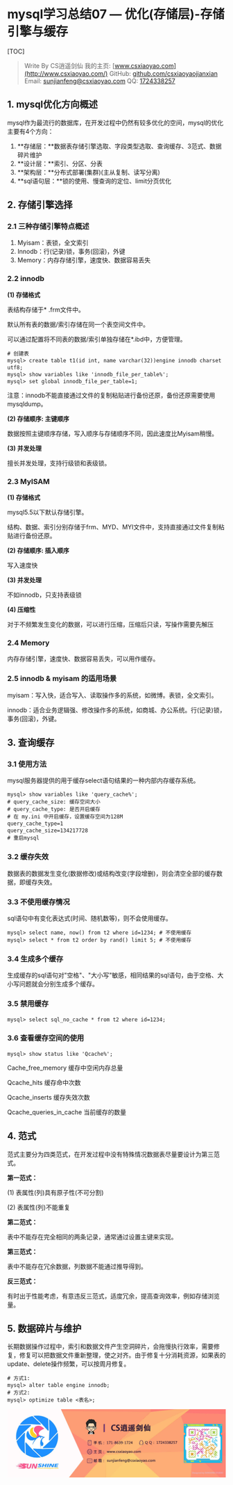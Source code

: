 # mysql学习总结07 — 优化(存储层)-存储引擎与缓存

[TOC]

> Write By CS逍遥剑仙
> 我的主页: [www.csxiaoyao.com](http://www.csxiaoyao.com/)
> GitHub: [github.com/csxiaoyaojianxian](https://github.com/csxiaoyaojianxian)
> Email: sunjianfeng@csxiaoyao.com
> QQ: [1724338257](https://www.csxiaoyao.cn/blog/index.php/2018/09/18/02-2/wpa.qq.com/msgrd?uin=1724338257&site=qq&menu=yes)

## 1. mysql优化方向概述

mysql作为最流行的数据库，在开发过程中仍然有较多优化的空间，mysql的优化主要有4个方向：

1. **存储层：**数据表存储引擎选取、字段类型选取、查询缓存、3范式、数据碎片维护
2. **设计层：**索引、分区、分表
3. **架构层：**分布式部署(集群)(主从复制、读写分离)
4. **sql语句层：**锁的使用、慢查询的定位、limit分页优化

## 2. 存储引擎选择

### 2.1 三种存储引擎特点概述

1. Myisam：表锁，全文索引
2. Innodb：行(记录)锁，事务(回滚)，外键
3. Memory：内存存储引擎，速度快、数据容易丢失

### 2.2 innodb
**(1) 存储格式**

表结构存储于* .frm文件中。

默认所有表的数据/索引存储在同一个表空间文件中。


可以通过配置将不同表的数据/索引单独存储在*.ibd中，方便管理。

```
# 创建表
mysql> create table t1(id int, name varchar(32))engine innodb charset utf8;
mysql> show variables like 'innodb_file_per_table%';
mysql> set global innodb_file_per_table=1;
```
注意：innodb不能直接通过文件的复制粘贴进行备份还原，备份还原需要使用mysqldump。

**(2) 存储顺序: 主键顺序**

数据按照主键顺序存储，写入顺序与存储顺序不同，因此速度比Myisam稍慢。

**(3) 并发处理**

擅长并发处理，支持行级锁和表级锁。

### 2.3 MyISAM

**(1) 存储格式**

mysql5.5以下默认存储引擎。

结构、数据、索引分别存储于frm、MYD、MYI文件中，支持直接通过文件复制粘贴进行备份还原。

**(2) 存储顺序: 插入顺序**

写入速度快

**(3) 并发处理**

不如innodb，只支持表级锁

**(4) 压缩性**

对于不频繁发生变化的数据，可以进行压缩，压缩后只读，写操作需要先解压

### 2.4 Memory

内存存储引擎，速度快、数据容易丢失，可以用作缓存。

### 2.5 innodb & myisam 的适用场景

myisam：写入快，适合写入、读取操作多的系统，如微博。表锁，全文索引。

innodb：适合业务逻辑强、修改操作多的系统，如商城、办公系统。行(记录)锁，事务(回滚)，外键。

## 3. 查询缓存

### 3.1 使用方法

mysql服务器提供的用于缓存select语句结果的一种内部内存缓存系统。

```
mysql> show variables like 'query_cache%';
# query_cache_size: 缓存空间大小
# query_cache_type: 是否开启缓存
# 在 my.ini 中开启缓存，设置缓存空间为128M
query_cache_type=1
query_cache_size=134217728
# 重启mysql
```

### 3.2 缓存失效

数据表的数据发生变化(数据修改)或结构改变(字段增删)，则会清空全部的缓存数据，即缓存失效。

### 3.3 不使用缓存情况

sql语句中有变化表达式(时间、随机数等)，则不会使用缓存。

```
mysql> select name, now() from t2 where id=1234; # 不使用缓存
mysql> select * from t2 order by rand() limit 5; # 不使用缓存
```

### 3.4 生成多个缓存

生成缓存的sql语句对"空格"、"大小写"敏感，相同结果的sql语句，由于空格、大小写问题就会分别生成多个缓存。

### 3.5 禁用缓存

```
mysql> select sql_no_cache * from t2 where id=1234;
```

### 3.6 查看缓存空间的使用

```
mysql> show status like 'Qcache%';
```

Cache_free_memory		缓存中空闲内存总量

Qcache_hits				缓存命中次数

Qcache_inserts			缓存失效次数

Qcache_queries_in_cache	当前缓存的数量

## 4. 范式

范式主要分为四类范式，在开发过程中没有特殊情况数据表尽量要设计为第三范式。

**第一范式：**

(1) 表属性(列)具有原子性(不可分割)

(2) 表属性(列)不能重复

**第二范式：**

表中不能存在完全相同的两条记录，通常通过设置主键来实现。

**第三范式：**

表中不能存在冗余数据，列数据不能通过推导得到。

**反三范式：**

有时出于性能考虑，有意违反三范式，适度冗余，提高查询效率，例如存储浏览量。

## 5. 数据碎片与维护

长期数据操作过程中，索引和数据文件产生空洞碎片，会拖慢执行效率，需要修复，修复可以把数据文件重新整理，使之对齐。由于修复十分消耗资源，如果表的update、delete操作频繁，可以按周月修复。

```
# 方式1:
mysql> alter table engine innodb;
# 方式2:
mysql> optimize table <表名>;
```

![](https://raw.githubusercontent.com/csxiaoyaojianxian/ImageHosting/master/img/sign.jpg)